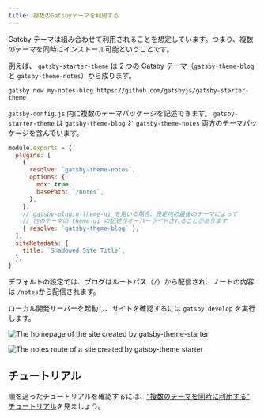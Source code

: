 ```yaml
---
title: 複数のGatsbyテーマを利用する
---
```


Gatsby テーマは組み合わせて利用されることを想定しています。つまり、複数のテーマを同時にインストール可能ということです。

例えば、 `gatsby-starter-theme` は 2 つの Gatsby テーマ（`gatsby-theme-blog` と `gatsby-theme-notes`）から成ります。

```shell
gatsby new my-notes-blog https://github.com/gatsbyjs/gatsby-starter-theme
```

`gatsby-config.js` 内に複数のテーマパッケージを記述できます。 `gatsby-starter-theme` は `gatsby-theme-blog` と `gatsby-theme-notes` 両方のテーマパッケージを含んでいます。

```javascript:title=gatsby-config.js
module.exports = {
  plugins: [
    {
      resolve: `gatsby-theme-notes`,
      options: {
        mdx: true,
        basePath: `/notes`,
      },
    },
    // gatsby-plugin-theme-ui を用いる場合、設定内の最後のテーマによって
    // 他のテーマの theme-ui の記述がオーバーライドされることがあります
    { resolve: `gatsby-theme-blog` },
  ],
  siteMetadata: {
    title: `Shadowed Site Title`,
  },
}
```

デフォルトの設定では、ブログはルートパス（`/`）から配信され、ノートの内容は `/notes`から配信されます。

ローカル開発サーバーを起動し、サイトを確認するには `gatsby develop` を実行します。

![The homepage of the site created by gatsby-theme-starter](../images/gatsby-theme-starter-home.png)

![The `notes` route of a site created by gatsby-theme starter](../images/gatsby-theme-starter-notes.png)

## チュートリアル

順を追ったチュートリアルを確認するには、["複数のテーマを同時に利用する" チュートリアル](/tutorial/using-multiple-themes-together)を見ましょう。
